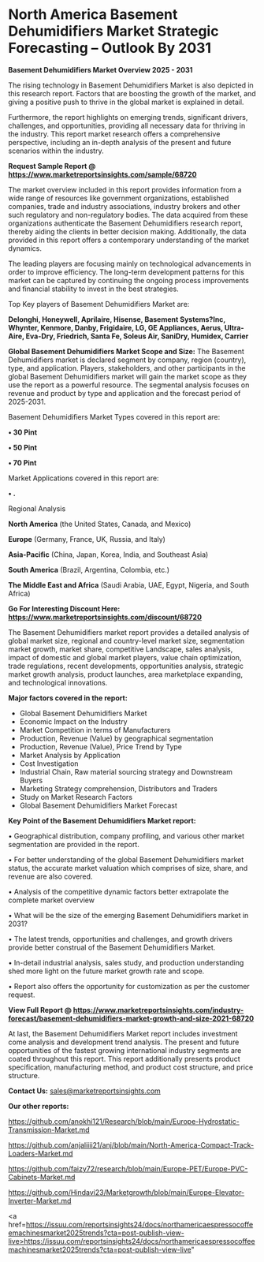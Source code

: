 # North America Basement Dehumidifiers Market Strategic Forecasting – Outlook By 2031

<Strong> Basement Dehumidifiers Market Overview 2025 - 2031</strong>

The rising technology in Basement Dehumidifiers Market is also depicted in this research report. Factors that are boosting the growth of the market, and giving a positive push to thrive in the global market is explained in detail.

Furthermore, the report highlights on emerging trends, significant drivers, challenges, and opportunities, providing all necessary data for thriving in the industry. This report market research offers a comprehensive perspective, including an in-depth analysis of the present and future scenarios within the industry.

<strong>Request Sample Report @ <a href=https://www.marketreportsinsights.com/sample/68720>https://www.marketreportsinsights.com/sample/68720</a></strong>

The market overview included in this report provides information from a wide range of resources like government organizations, established companies, trade and industry associations, industry brokers and other such regulatory and non-regulatory bodies. The data acquired from these organizations authenticate the Basement Dehumidifiers research report, thereby aiding the clients in better decision making. Additionally, the data provided in this report offers a contemporary understanding of the market dynamics.

The leading players are focusing mainly on technological advancements in order to improve efficiency. The long-term development patterns for this market can be captured by continuing the ongoing process improvements and financial stability to invest in the best strategies.

Top Key players of Basement Dehumidifiers Market are:

<strong>Delonghi, Honeywell, Aprilaire, Hisense, Basement Systems?Inc, Whynter, Kenmore, Danby, Frigidaire, LG, GE Appliances, Aerus, Ultra-Aire, Eva-Dry, Friedrich, Santa Fe, Soleus Air, SaniDry, Humidex, Carrier</strong>

<strong><b>Global Basement Dehumidifiers Market Scope and Size:</b></strong>
The Basement Dehumidifiers market is declared segment by company, region (country), type, and application. Players, stakeholders, and other participants in the global Basement Dehumidifiers market will gain the market scope as they use the report as a powerful resource. The segmental analysis focuses on revenue and product by type and application and the forecast period of 2025-2031.

Basement Dehumidifiers Market Types covered in this report are:

<strong>• 30 Pint

• 50 Pint

• 70 Pint</strong>

Market Applications covered in this report are:

<strong>• .</strong> 

Regional Analysis

<strong>North America</strong> (the United States, Canada, and Mexico)

<strong>Europe</strong> (Germany, France, UK, Russia, and Italy)

<strong>Asia-Pacific</strong> (China, Japan, Korea, India, and Southeast Asia)

<strong>South America</strong> (Brazil, Argentina, Colombia, etc.)

<strong>The Middle East and Africa</strong> (Saudi Arabia, UAE, Egypt, Nigeria, and South Africa)

<strong>Go For Interesting Discount Here: <a href=https://www.marketreportsinsights.com/discount/68720>https://www.marketreportsinsights.com/discount/68720</a></strong>

The Basement Dehumidifiers market report provides a detailed analysis of global market size, regional and country-level market size, segmentation market growth, market share, competitive Landscape, sales analysis, impact of domestic and global market players, value chain optimization, trade regulations, recent developments, opportunities analysis, strategic market growth analysis, product launches, area marketplace expanding, and technological innovations.

<strong><b>Major factors covered in the report:</b></strong>
<ul>
  <li>Global Basement Dehumidifiers Market </li>
  <li>Economic Impact on the Industry</li>
  <li>Market Competition in terms of Manufacturers</li>
  <li>Production, Revenue (Value) by geographical segmentation</li>
  <li>Production, Revenue (Value), Price Trend by Type</li>
  <li>Market Analysis by Application</li>
  <li>Cost Investigation</li>
  <li>Industrial Chain, Raw material sourcing strategy and Downstream Buyers</li>
  <li>Marketing Strategy comprehension, Distributors and Traders</li>
  <li>Study on Market Research Factors</li>
  <li>Global Basement Dehumidifiers Market Forecast</li>
</ul>

<strong><b>Key Point of the Basement Dehumidifiers Market report:</b></strong>

• Geographical distribution, company profiling, and various other market segmentation are provided in the report.

• For better understanding of the global Basement Dehumidifiers market status, the accurate market valuation which comprises of size, share, and revenue are also covered.

• Analysis of the competitive dynamic factors better extrapolate the complete market overview

• What will be the size of the emerging Basement Dehumidifiers market in 2031?

• The latest trends, opportunities and challenges, and growth drivers provide better construal of the Basement Dehumidifiers Market.

• In-detail industrial analysis, sales study, and production understanding shed more light on the future market growth rate and scope.

• Report also offers the opportunity for customization as per the customer request.

<strong><b>View Full Report @ <a href=https://www.marketreportsinsights.com/industry-forecast/basement-dehumidifiers-market-growth-and-size-2021-68720>https://www.marketreportsinsights.com/industry-forecast/basement-dehumidifiers-market-growth-and-size-2021-68720</a></b></strong>


At last, the Basement Dehumidifiers Market report includes investment come analysis and development trend analysis. The present and future opportunities of the fastest growing international industry segments are coated throughout this report. This report additionally presents product specification, manufacturing method, and product cost structure, and price structure.

<strong>Contact Us:</strong>
sales@marketreportsinsights.com

<strong>Our other reports:</strong>

<a href=https://github.com/anokhi121/Research/blob/main/Europe-Hydrostatic-Transmission-Market.md>https://github.com/anokhi121/Research/blob/main/Europe-Hydrostatic-Transmission-Market.md</a>

<a href=https://github.com/anjaliiii21/anj/blob/main/North-America-Compact-Track-Loaders-Market.md>https://github.com/anjaliiii21/anj/blob/main/North-America-Compact-Track-Loaders-Market.md</a>

<a href=https://github.com/faizy72/research/blob/main/Europe-PET/Europe-PVC-Cabinets-Market.md>https://github.com/faizy72/research/blob/main/Europe-PET/Europe-PVC-Cabinets-Market.md</a>

<a href=https://github.com/Hindavi23/Marketgrowth/blob/main/Europe-Elevator-Inverter-Market.md>https://github.com/Hindavi23/Marketgrowth/blob/main/Europe-Elevator-Inverter-Market.md</a>

<a href=https://issuu.com/reportsinsights24/docs/northamericaespressocoffeemachinesmarket2025trends?cta=post-publish-view-live>https://issuu.com/reportsinsights24/docs/northamericaespressocoffeemachinesmarket2025trends?cta=post-publish-view-live</a>"
